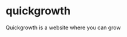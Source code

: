 # quickgrowth
Quickgrowth is a website where you can grow 
<script async src="https://pagead2.googlesyndication.com/pagead/js/adsbygoogle.js?client=ca-pub-4076502709139910"
     crossorigin="anonymous"></script>
